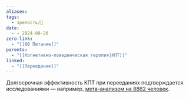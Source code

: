 ```yaml
---
aliases: 
tags:
  - зрелость/🌱
date:
  - - 2024-08-26
zero-link:
  - "[[00 Питание]]"
parents:
  - "[[Когнетивно-поведенческая теропия|КПТ]]"
linked:
  - "[[Переедание]]"
---
```

Долгосрочная эффективность КПТ при перееданиях подтверждается исследованиями — например, [мета-анализом на 8862 человек](https://pubmed.ncbi.nlm.nih.gov/32583527/).